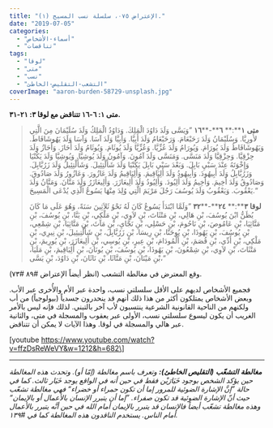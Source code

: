 ```yaml
---
title: "الإعتراض ٠٧٥، سلسلة نسب المسيح (١)."
date: "2019-07-05"
categories: 
  - "أسماء-الأشخاص"
  - "تناقضات"
tags: 
  - "لوقا"
  - "متى"
  - "نسب"
  - "التشعب-التقليص-الخاطئ"
coverImage: "aaron-burden-58729-unsplash.jpg"
---
```


**متى ١: ٦\-١٦ تتناقض مع لوقا ٣: ٢١\-٣١.**

> **متى** **١****:** **٦****\-****١٦** ”وَيَسَّى وَلَدَ دَاوُدَ الْمَلِكَ. وَدَاوُدُ الْمَلِكُ وَلَدَ سُلَيْمَانَ مِنَ الَّتِي لأُورِيَّا. وَسُلَيْمَانُ وَلَدَ رَحَبْعَامَ. وَرَحَبْعَامُ وَلَدَ أَبِيَّا. وَأَبِيَّا وَلَدَ آسَا. وَآسَا وَلَدَ يَهُوشَافَاطَ. وَيَهُوشَافَاطُ وَلَدَ يُورَامَ. وَيُورَامُ وَلَدَ عُزِّيَّا. وَعُزِّيَّا وَلَدَ يُوثَامَ. وَيُوثَامُ وَلَدَ أَحَازَ. وَأَحَازُ وَلَدَ حِزْقِيَّا. وَحِزْقِيَّا وَلَدَ مَنَسَّى. وَمَنَسَّى وَلَدَ آمُونَ. وَآمُونُ وَلَدَ يُوشِيَّا. وَيُوشِيَّا وَلَدَ يَكُنْيَا وَإِخْوَتَهُ عِنْدَ سَبْيِ بَابِلَ. وَبَعْدَ سَبْيِ بَابِلَ يَكُنْيَا وَلَدَ شَأَلْتِئِيلَ. وَشَأَلْتِئِيلُ وَلَدَ زَرُبَّابِلَ. وَزَرُبَّابِلُ وَلَدَ أَبِيهُودَ. وَأَبِيهُودُ وَلَدَ أَلِيَاقِيمَ. وَأَلِيَاقِيمُ وَلَدَ عَازُورَ. وَعَازُورُ وَلَدَ صَادُوقَ. وَصَادُوقُ وَلَدَ أَخِيمَ. وَأَخِيمُ وَلَدَ أَلِيُودَ. وَأَلِيُودُ وَلَدَ أَلِيعَازَرَ. وَأَلِيعَازَرُ وَلَدَ مَتَّانَ. وَمَتَّانُ وَلَدَ يَعْقُوبَ. وَيَعْقُوبُ وَلَدَ يُوسُفَ رَجُلَ مَرْيَمَ الَّتِي وُلِدَ مِنْهَا يَسُوعُ الَّذِي يُدْعَى الْمَسِيحَ.“
> 
> **لوقا** **٣****:** **٢٤****\-****٣٢** ”وَلَمَّا ابْتَدَأَ يَسُوعُ كَانَ لَهُ نَحْوُ ثَلاَثِينَ سَنَةً، وَهُوَ عَلَى مَا كَانَ يُظَنُّ ابْنَ يُوسُفَ، بْنِ هَالِي، بْنِ مَتْثَاتَ، بْنِ لاَوِي، بْنِ مَلْكِي، بْنِ يَنَّا، بْنِ يُوسُفَ، بْنِ مَتَّاثِيَا، بْنِ عَامُوصَ، بْنِ نَاحُومَ، بْنِ حَسْلِي، بْنِ نَجَّايِ، بْنِ مَآثَ، بْنِ مَتَّاثِيَا، بْنِ شِمْعِي، بْنِ يُوسُفَ، بْنِ يَهُوذَا، بْنِ يُوحَنَّا، بْنِ رِيسَا، بْنِ زَرُبَّابِلَ، بْنِ شَأَلْتِيئِيلَ، بْنِ نِيرِي، بْنِ مَلْكِي، بْنِ أَدِّي، بْنِ قُصَمَ، بْنِ أَلْمُودَامَ، بْنِ عِيرِ، بْنِ يُوسِي، بْنِ أَلِيعَازَرَ، بْنِ يُورِيمَ، بْنِ مَتْثَاتَ، بْنِ لاَوِي، بْنِ شِمْعُونَ، بْنِ يَهُوذَا، بْنِ يُوسُفَ، بْنِ يُونَانَ، بْنِ أَلِيَاقِيمَ، بْنِ مَلَيَا، بْنِ مَيْنَانَ، بْنِ مَتَّاثَا، بْنِ نَاثَانَ، بْنِ دَاوُدَ، بْنِ يَسَّى،“

وقع المعترض في مغالطة التشعب (انظر أيضاً الإعتراض #٨٩ #٧٣).

فجميع الأشخاص لديهم على الأقل سلسلتي نسب، واحدة عبر الأم والأُخرى عبر الأب. وبعض الأشخاص يمتلكون أكثر من هذا ذلك أنهم قد ينحدرون جسدياً (بيولوجياً) من أب ولكنهم من الناحية القانونية الشرعية ينتسبون لأب آخر بالتبني. لذلك فإنه ليس بالأمر الغريب أن يكون ليسوع سلسلتي نسب، الأولى عبر يعقوب والمسجلة في متى، والثانية عبر هالي والمسجلة في لوقا. وهذا الآيات لا يمكن أن تتناقض.

\[youtube https://www.youtube.com/watch?v=ffzDsReWeVY&w=1212&h=682\]

* * *

_**مغالطة** **التشعّب** **(****التقليص** **الخاطئ****):** وتعرف باسم مغالطة (إمّا أو). وتحدث هذه المغالطة حين يؤكد الشخص بوجود خَيَارَيْن فقط في حين أنه في الواقع يوجد خَيَار ثالث. كما في حالة ”إنَّ الإشارة الضوئية للمرور إما أن تكون حمراء أو خضراء“ فهي مغالطة تشعّب حيث أنّ الإشارة الضوئية قد تكون صفراء. ”إما أن يتبرر الإنسان بالأعمال أو بالإيمان“ وهذه مغالطة تشعّب أيضاً فالإنسان قد يتبرر بالإيمان أمام الله في حين أنَّه يتبرر بالأعمال أمام الناس. يستخدم الناقدون هذه المغالطة كما في #١٣٩._
